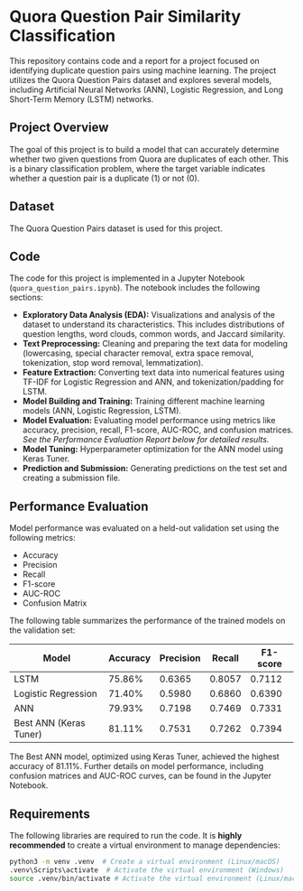 # Quora Question Pair Similarity Classification

This repository contains code and a report for a project focused on identifying duplicate question pairs using machine learning. The project utilizes the Quora Question Pairs dataset and explores several models, including Artificial Neural Networks (ANN), Logistic Regression, and Long Short-Term Memory (LSTM) networks.

## Project Overview

The goal of this project is to build a model that can accurately determine whether two given questions from Quora are duplicates of each other.  This is a binary classification problem, where the target variable indicates whether a question pair is a duplicate (1) or not (0).

## Dataset

The Quora Question Pairs dataset is used for this project. 

## Code

The code for this project is implemented in a Jupyter Notebook (`quora_question_pairs.ipynb`). The notebook includes the following sections:

* **Exploratory Data Analysis (EDA):**  Visualizations and analysis of the dataset to understand its characteristics.  This includes distributions of question lengths, word clouds, common words, and Jaccard similarity.
* **Text Preprocessing:**  Cleaning and preparing the text data for modeling (lowercasing, special character removal, extra space removal, tokenization, stop word removal, lemmatization).
* **Feature Extraction:**  Converting text data into numerical features using TF-IDF for Logistic Regression and ANN, and tokenization/padding for LSTM.
* **Model Building and Training:** Training different machine learning models (ANN, Logistic Regression, LSTM).
* **Model Evaluation:** Evaluating model performance using metrics like accuracy, precision, recall, F1-score, AUC-ROC, and confusion matrices.  *See the Performance Evaluation Report below for detailed results.*
* **Model Tuning:** Hyperparameter optimization for the ANN model using Keras Tuner.
* **Prediction and Submission:** Generating predictions on the test set and creating a submission file.

## Performance Evaluation

Model performance was evaluated on a held-out validation set using the following metrics:

* Accuracy
* Precision
* Recall
* F1-score
* AUC-ROC
* Confusion Matrix

The following table summarizes the performance of the trained models on the validation set:

| Model                 | Accuracy | Precision | Recall  | F1-score |
|-----------------------|----------|-----------|---------|----------|
| LSTM                  | 75.86%   | 0.6365    | 0.8057  | 0.7112   |
| Logistic Regression   | 71.40%   | 0.5980    | 0.6860  | 0.6390   |
| ANN                   | 79.93%   | 0.7198    | 0.7469  | 0.7331   |
| Best ANN (Keras Tuner)| 81.11%   | 0.7531    | 0.7262  | 0.7394   |

The Best ANN model, optimized using Keras Tuner, achieved the highest accuracy of 81.11%.  Further details on model performance, including confusion matrices and AUC-ROC curves, can be found in the Jupyter Notebook.

## Requirements

The following libraries are required to run the code.  It is **highly recommended** to create a virtual environment to manage dependencies:

```bash
python3 -m venv .venv  # Create a virtual environment (Linux/macOS)
.venv\Scripts\activate  # Activate the virtual environment (Windows)
source .venv/bin/activate # Activate the virtual environment (Linux/macOS)
